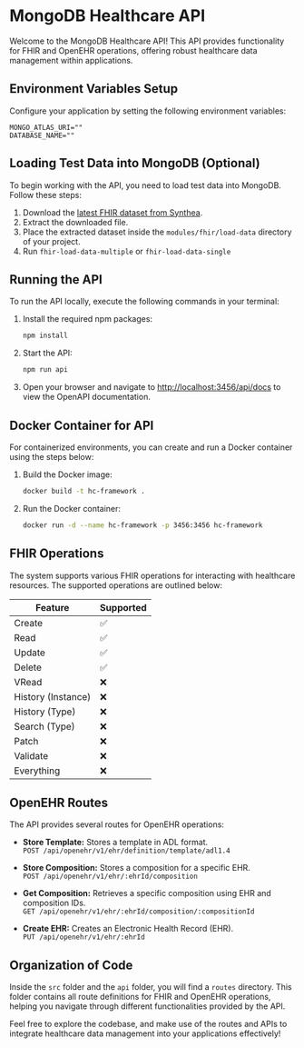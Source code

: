 # MongoDB Healthcare API  
  
Welcome to the MongoDB Healthcare API! This API provides functionality for FHIR and OpenEHR operations, offering robust healthcare data management within applications.  

## Environment Variables Setup

Configure your application by setting the following environment variables:  

```
MONGO_ATLAS_URI=""
DATABASE_NAME=""
```

## Loading Test Data into MongoDB (Optional)  
  
To begin working with the API, you need to load test data into MongoDB. Follow these steps:  
  
1. Download the [latest FHIR dataset from Synthea](https://synthetichealth.github.io/synthea-sample-data/downloads/latest/synthea_sample_data_fhir_latest.zip).  
2. Extract the downloaded file.  
3. Place the extracted dataset inside the `modules/fhir/load-data` directory of your project.
4. Run `fhir-load-data-multiple` or `fhir-load-data-single`

## Running the API  
  
To run the API locally, execute the following commands in your terminal:  
  
1. Install the required npm packages:  
  
    ```bash  
    npm install  
    ``` 
  
2. Start the API:  
  
    ```bash  
    npm run api  
    ``` 
  
3. Open your browser and navigate to [http://localhost:3456/api/docs](http://localhost:3456/api/docs) to view the OpenAPI documentation.  
  
## Docker Container for API  
  
For containerized environments, you can create and run a Docker container using the steps below:  
  
1. Build the Docker image:  
  
    ```bash  
    docker build -t hc-framework .  
    ``` 
  
2. Run the Docker container:  
  
    ```bash  
    docker run -d --name hc-framework -p 3456:3456 hc-framework  
    ```  
  
## FHIR Operations  
  
The system supports various FHIR operations for interacting with healthcare resources. The supported operations are outlined below:  
  
| Feature             | Supported |  
| ------------------- | --------- |  
| Create              | ✅        |  
| Read                | ✅        |  
| Update              | ✅        |  
| Delete              | ✅        |  
| VRead               | ❌        |  
| History (Instance)  | ❌        |  
| History (Type)      | ❌        |  
| Search (Type)       | ❌        |  
| Patch               | ❌        |  
| Validate            | ❌        |  
| Everything          | ❌        |  
  
## OpenEHR Routes  
  
The API provides several routes for OpenEHR operations:  
  
- **Store Template:** Stores a template in ADL format.    
  `POST /api/openehr/v1/ehr/definition/template/adl1.4`  
  
- **Store Composition:** Stores a composition for a specific EHR.    
  `POST /api/openehr/v1/ehr/:ehrId/composition`  
  
- **Get Composition:** Retrieves a specific composition using EHR and composition IDs.    
  `GET /api/openehr/v1/ehr/:ehrId/composition/:compositionId`  
  
- **Create EHR:** Creates an Electronic Health Record (EHR).    
  `PUT /api/openehr/v1/ehr/:ehrId`  
  
## Organization of Code  
  
Inside the `src` folder and the `api` folder, you will find a `routes` directory. This folder contains all route definitions for FHIR and OpenEHR operations, helping you navigate through different functionalities provided by the API.  
  
Feel free to explore the codebase, and make use of the routes and APIs to integrate healthcare data management into your applications effectively!  

